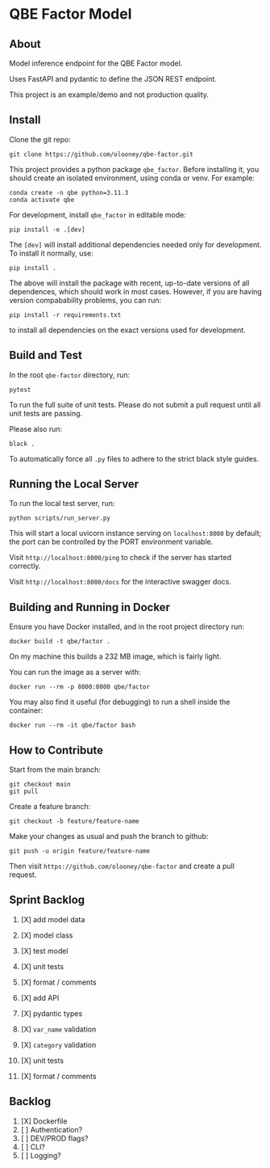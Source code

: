 QBE Factor Model
================

About
-----

Model inference endpoint for the QBE Factor model. 

Uses FastAPI and pydantic to define the JSON REST endpoint.

This project is an example/demo and not production quality.


Install
-------

Clone the git repo:

    git clone https://github.com/olooney/qbe-factor.git

This project provides a python package `qbe_factor`. Before installing it,
you should create an isolated environment, using conda or venv. For example:

    conda create -n qbe python=3.11.3
    conda activate qbe

For development, install `qbe_factor` in editable mode:

    pip install -e .[dev]

The `[dev]` will install additional dependencies needed only for development.
To install it normally, use:

    pip install .

The above will install the package with recent, up-to-date versions of all
dependences, which should work in most cases. However, if you are having
version compabability problems, you can run:

    pip install -r requirements.txt

to install all dependencies on the exact versions used for development.


Build and Test
--------------

In the root `qbe-factor` directory, run:
    
    pytest

To run the full suite of unit tests. Please do not submit a pull request
until all unit tests are passing.

Please also run:

    black .

To automatically force all `.py` files to adhere to the strict black style
guides.


Running the Local Server
------------------------

To run the local test server, run:

    python scripts/run_server.py

This will start a local uvicorn instance serving on `localhost:8000` by
default; the port can be controlled by the PORT environment variable.

Visit `http://localhost:8000/ping` to check if the server has started
correctly.

Visit `http://localhost:8000/docs` for the interactive swagger docs.


Building and Running in Docker
------------------------------

Ensure you have Docker installed, and in the root project directory run:

    docker build -t qbe/factor .

On my machine this builds a 232 MB image, which is fairly light.

You can run the image as a server with:

    docker run --rm -p 8000:8000 qbe/factor

You may also find it useful (for debugging) to run a shell inside the container:

    docker run --rm -it qbe/factor bash


How to Contribute
-----------------

Start from the main branch:

    git checkout main
    git pull

Create a feature branch:

    git checkout -b feature/feature-name

Make your changes as usual and push the branch to github:

    git push -u origin feature/feature-name

Then visit `https://github.com/olooney/qbe-factor` and create a pull request.


Sprint Backlog
--------------

1. [X] add model data
2. [X] model class
3. [X] test model
4. [X] unit tests
5. [X] format / comments

6. [X] add API
7. [X] pydantic types
8. [X] `var_name` validation
9. [X] `category` validation
10. [X] unit tests
11. [X] format / comments


Backlog
-------

1. [X] Dockerfile
2. [ ] Authentication?
3. [ ] DEV/PROD flags?
4. [ ] CLI?
5. [ ] Logging?
